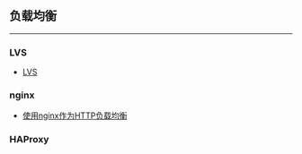 ## 负载均衡

---

### LVS

* [LVS](LVS.md)

### nginx

* [使用nginx作为HTTP负载均衡](https://mp.weixin.qq.com/s/oqlORS7dQvsIOEWRyhmfaw)


### HAProxy